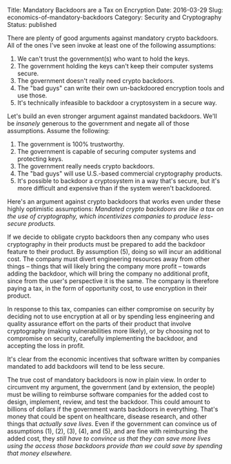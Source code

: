 Title: Mandatory Backdoors are a Tax on Encryption
Date: 2016-03-29
Slug: economics-of-mandatory-backdoors
Category: Security and Cryptography
Status: published

There are plenty of good arguments against mandatory crypto backdoors. All of
the ones I've seen invoke at least one of the following assumptions:

1. We can't trust the government(s) who want to hold the keys.
2. The government holding the keys can't keep their computer systems secure.
3. The government doesn't really need crypto backdoors.
4. The "bad guys" can write their own un-backdoored encryption tools and use those.
5. It's technically infeasible to backdoor a cryptosystem in a secure way.

Let's build an even stronger argument against mandated backdoors. We'll be
*insanely* generous to the government and negate all of those assumptions.
Assume the following:

1. The government is 100% trustworthy.
2. The government is capable of securing computer systems and protecting keys.
3. The government really needs crypto backdoors.
4. The "bad guys" will use U.S.-based commercial cryptography products.
5. It's possible to backdoor a cryptosystem in a way that's secure, but it's
   more difficult and expensive than if the system weren't backdoored.

Here's an argument against crypto backdoors that works even under these highly
optimistic assumptions: *Mandated crypto backdoors are like a tax on the use of
cryptography, which incentivizes companies to produce less-secure products.*

If we decide to obligate crypto backdoors then any company who uses cryptography
in their products must be prepared to add the backdoor feature to their product.
By assumption (5), doing so will incur an additional cost. The company must
divert engineering resources away from other things – things that will likely
bring the company more profit – towards adding the backdoor, which will bring
the company no additional profit, since from the user's perspective it is the
same. The company is therefore paying a tax, in the form of opportunity cost, to
use encryption in their product.

In response to this tax, companies can either compromise on security by deciding
not to use encryption at all or by spending less engineering and quality
assurance effort on the parts of their product that involve cryptography (making
vulnerabilities more likely), or by choosing not to compromise on security,
carefully implementing the backdoor, and accepting the loss in profit.

It's clear from the economic incentives that software written by companies
mandated to add backdoors will tend to be less secure.

The true cost of mandatory backdoors is now in plain view. In order to
circumvent my argument, the government (and by extension, the people) must be
willing to reimburse software companies for the added cost to design, implement,
review, and test the backdoor. This could amount to billions of dollars if the
government wants backdoors in everything. That's money that could be spent on
healthcare, disease research, and other things that *actually save lives*. Even
if the government can convince us of assumptions (1), (2), (3), (4), and (5),
and are fine with reimbursing the added cost, they *still have to convince us
that they can save more lives using the access those backdoors provide than we
could save by spending that money elsewhere.*
